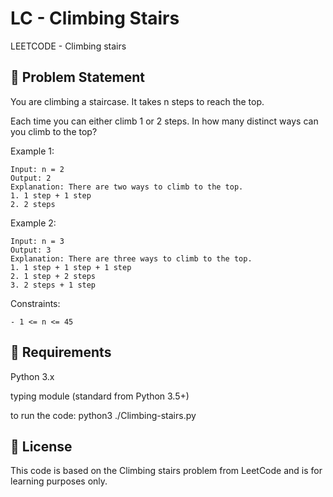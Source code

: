# LC - Climbing Stairs

LEETCODE - Climbing stairs 

## 🧠 Problem Statement

You are climbing a staircase. It takes n steps to reach the top.

Each time you can either climb 1 or 2 steps. In how many distinct ways can you climb to the top?

Example 1:
```
Input: n = 2
Output: 2
Explanation: There are two ways to climb to the top.
1. 1 step + 1 step
2. 2 steps
```
Example 2:
```
Input: n = 3
Output: 3
Explanation: There are three ways to climb to the top.
1. 1 step + 1 step + 1 step
2. 1 step + 2 steps
3. 2 steps + 1 step
```

Constraints:
```
- 1 <= n <= 45
```

## 📘 Requirements
Python 3.x

typing module (standard from Python 3.5+)

to run the code: python3 ./Climbing-stairs.py

## 📄 License
This code is based on the Climbing stairs problem from LeetCode and is for learning purposes only.
